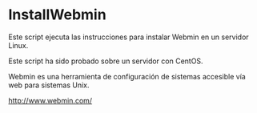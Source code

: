 # InstallWebmin

Este script ejecuta las instrucciones para instalar Webmin en un servidor Linux. 

Este script ha sido probado sobre un servidor con CentOS.

Webmin es una herramienta de configuración de sistemas accesible vía web para sistemas Unix.

<a href="http://www.webmin.com/" title="http://www.webmin.com/" target="_blank" rel="nofollow">http://www.webmin.com/</a>
